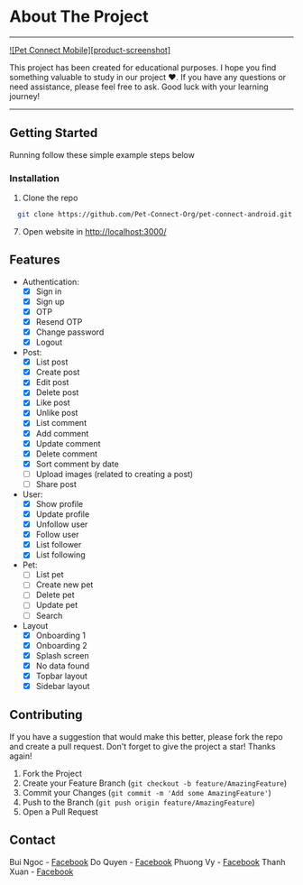 <!-- ABOUT THE PROJECT -->

# About The Project

---

[![Pet Connect Mobile][product-screenshot]](https://pet-connect.website/)

This project has been created for educational purposes. I hope you find something valuable to study in our project ❤️. If you have any questions or need assistance, please feel free to ask. Good luck with your learning journey!

---

<!-- GETTING STARTED -->

## Getting Started

Running follow these simple example steps below

### Installation

1. Clone the repo

```sh
  git clone https://github.com/Pet-Connect-Org/pet-connect-android.git
```

7. Open website in [http://localhost:3000/](http://localhost:3000/)

## Features

- Authentication:
    - [x] Sign in
    - [x] Sign up
    - [x] OTP 
    - [x] Resend OTP
    - [x] Change password
    - [x] Logout
- Post:
    - [x] List post
    - [x] Create post
    - [x] Edit post
    - [x] Delete post
    - [x] Like post
    - [x] Unlike post
    - [x] List comment
    - [x] Add comment
    - [x] Update comment
    - [x] Delete comment
    - [x] Sort comment by date
    - [ ] Upload images (related to creating a post)
    - [ ] Share post
- User:
    - [x] Show profile
    - [x] Update profile
    - [x] Unfollow user
    - [x] Follow user
    - [x] List follower
    - [x] List following
- Pet:
    - [ ] List pet
    - [ ] Create new pet
    - [ ] Delete pet
    - [ ] Update pet
    - [ ] Search
- Layout
    - [x] Onboarding 1
    - [x] Onboarding 2
    - [x] Splash screen
    - [x] No data found
    - [x] Topbar layout
    - [x] Sidebar layout

## Contributing

If you have a suggestion that would make this better, please fork the repo and create a pull request.
Don't forget to give the project a star! Thanks again!

1. Fork the Project
2. Create your Feature Branch (`git checkout -b feature/AmazingFeature`)
3. Commit your Changes (`git commit -m 'Add some AmazingFeature'`)
4. Push to the Branch (`git push origin feature/AmazingFeature`)
5. Open a Pull Request

<!-- CONTACT -->

## Contact

Bui Ngoc - [Facebook](https://www.facebook.com/Bui.Ngoc.1302/)
Do Quyen - [Facebook](https://www.facebook.com/Bui.Ngoc.1302/)
Phuong Vy - [Facebook](https://www.facebook.com/Bui.Ngoc.1302/)
Thanh Xuan - [Facebook](https://www.facebook.com/Bui.Ngoc.1302/)
